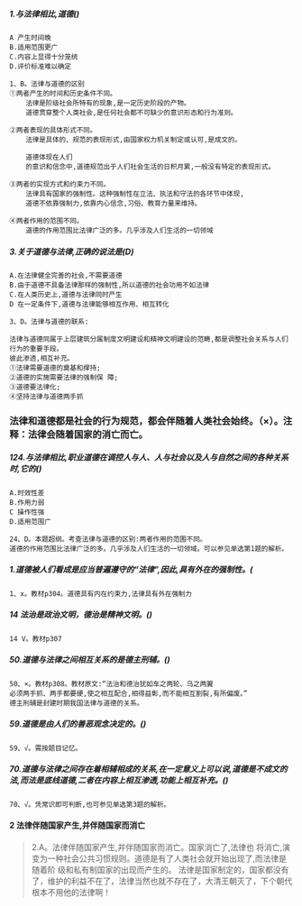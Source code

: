##### 1.与法律相比,道德()
    A 产生时间晚
    B.适用范围更广
    C.内容上显得十分笼统
    D.评价标准难以确定

    1、B。法律与道德的区别
    ①两者产生的时间和历史条件不同。
        法律是阶级社会所特有的现象,是一定历史阶段的产物。
        道德贯穿整个人类社会,是任何社会都不可缺少的意识形态和行为准则。
    
    ②两者表现的具体形式不同。
        法律是具体的、规范的表现形式,由国家权力机关制定或认可,是成文的。
    
        道德体现在人们
        的意识和信念中,道德规范出于人们社会生活的日积月累,一般没有特定的表现形式。
    
    ③两者的实现方式和约束力不同。
        法律具有国家的强制性。这种强制性在立法、执法和守法的各环节中体现,
        道德不依靠强制力,依靠内心信念,习俗、教育力量来维持。
    
    ④两者作用的范围不同。
        道德的作用范围比法律广泛的多。几乎涉及人们生活的一切领域

    
##### 3.关于道德与法律,正确的说法是(D)
    A.在法律健全完善的社会,不需要道德
    B.由于道德不具备法律那样的强制性,所以道德的社会功用不如法律
    C.在人类历史上,道德与法律同时产生
    D 在一定条件下,道德与法律能够相互作用、相互转化
    
    3、D。法律与道德的联系:
    
    法律与道德同属于上层建筑分属制度文明建设和精神文明建设的范畴,都是调整社会关系与人们行为的重要手段。
    彼此渗透,相互补充。
    ①法律需要道德的奠基和撑持;
    ②道德的实施需要法律的强制保 障;
    ③道德要法律化;
    ④坚持法律与道德两手抓


### 法律和道德都是社会的行为规范，都会伴随着人类社会始终。（×）。注释：法律会随着国家的消亡而亡。
    
##### 124.与法律相比,职业道德在调控人与人、人与社会以及人与自然之间的各种关系时,它的()
    A.时效性差
    B.作用力弱
    C 操作性强
    D.适用范围广
    
    24、D。本题超纲。考查法律与道德的区别:两者作用的范围不同。
    道德的作用范围比法律广泛的多。几乎涉及人们生活的一切领域。可以参见单选第1题的解析。

##### 1.道德被人们看成是应当普遍遵守的“法律”,因此,具有外在的强制性。(
    1、x。教材p304。道德具有内在约束力,法律具有外在强制力

##### 14 法治是政治文明，德治是精神文明。()
    14 V。教材p307    

##### 50.道德与法律之间相互关系的是德主刑辅。()
    50、×。教材p308。教材原文:“法治和德治犹如车之两轮、乌之两翼
    必须两手抓、两手都要硬,使之相互配合,相得益彰,而不能相互割裂,有所偏废。”
    德主刑辅是封建时期我国法律与道德的关系。

##### 59.道德是由人们的善恶观念决定的。()
    59、√。需按题目记忆。    

##### 70.道德与法律之间存在着相辅相成的关系,在一定意义上可以说,道德是不成文的法,而法是底线道德,二者在内容上相互渗透,功能上相互补充。()
    70、√。凭常识即可判断,也可参见单选第3题的解析。        
    
#### 2 法律伴随国家产生,并伴随国家而消亡
>   2.A。法律伴随国家产生,并伴随国家而消亡。国家消亡了,法律也
    将消亡,演变为一种社会公共习惯规则。道德是有了人类社会就开始出现了,而法律是随着阶
    级和私有制国家的出现而产生的。
>   法律是国家制定的，国家都没有了，维护的利益不在了，法律当然也就不存在了，大清王朝灭了，下个朝代根本不用他的法律啊！